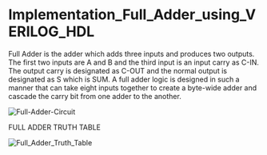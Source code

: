 # Implementation_Full_Adder_using_VERILOG_HDL

Full Adder is the adder which adds three inputs and produces two outputs. The first two inputs are A and B and the third input is an input carry as C-IN. The output carry is designated as C-OUT and the normal output is designated as S which is SUM.
A full adder logic is designed in such a manner that can take eight inputs together to create a byte-wide adder and cascade the carry bit from one adder to the another.

![Full-Adder-Circuit](https://user-images.githubusercontent.com/86884291/130057683-6dcbb9d7-72a3-4c3e-80e7-1cdc658f3401.png)

FULL ADDER TRUTH TABLE

![Full_Adder_Truth_Table](https://user-images.githubusercontent.com/86884291/130057965-d11f3c6b-b724-4086-a5e6-62c82c26aa9d.jpg)

